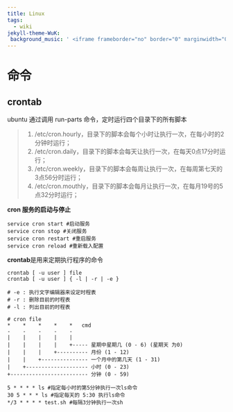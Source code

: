 ```yaml
---
title: Linux
tags:
  - wiki
jekyll-theme-WuK:
 background_music: ' <iframe frameborder="no" border="0" marginwidth="0" marginheight="0" width=100% height=42 src="//music.163.com/outchain/player?type=2&id=22800822&auto=1&height=32"></iframe>'
---
```


# 命令

## crontab

ubuntu 通过调用 run-parts 命令，定时运行四个目录下的所有脚本

> 1. /etc/cron.hourly，目录下的脚本会每个小时让执行一次，在每小时的2分钟时运行；
> 2. /etc/cron.daily，目录下的脚本会每天让执行一次，在每天0点17分时运行；
> 3. /etc/cron.weekly，目录下的脚本会每周让执行一次，在每周第七天的3点56分时运行；
> 4. /etc/cron.mouthly，目录下的脚本会每月让执行一次，在每月19号的5点32分时运行；

**cron 服务的启动与停止**

```shell
service cron start #启动服务
service cron stop #关闭服务
service cron restart #重启服务
service cron reload #重新载入配置
```

**crontab**是用来定期执行程序的命令

```shell
crontab [ -u user ] file
crontab [ -u user ] { -l | -r | -e }

# -e : 执行文字编辑器来设定时程表
# -r : 删除目前的时程表
# -l : 列出目前的时程表
```

```shell
# cron file
*    *    *    *    *	cmd
-    -    -    -    -
|    |    |    |    |
|    |    |    |    +----- 星期中星期几 (0 - 6) (星期天 为0)
|    |    |    +---------- 月份 (1 - 12) 
|    |    +--------------- 一个月中的第几天 (1 - 31)
|    +-------------------- 小时 (0 - 23)
+------------------------- 分钟 (0 - 59)

5 * * * * ls #指定每小时的第5分钟执行一次ls命令
30 5 * * * ls #指定每天的 5:30 执行ls命令
*/3 * * * * test.sh #每隔3分钟执行一次sh
```

